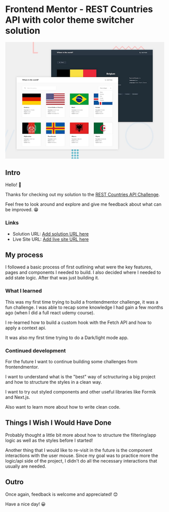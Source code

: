 # Frontend Mentor - REST Countries API with color theme switcher solution

![Design preview for the REST Countries API with color theme switcher coding challenge](./public/desktop-preview.jpg)

## Intro

Hello! 👋

Thanks for checking out my solution to the [REST Countries API Challenge](https://www.frontendmentor.io/challenges/rest-countries-api-with-color-theme-switcher-5cacc469fec04111f7b848ca).

Feel free to look around and explore and give me feedback about what can be improved. 😁

### Links

- Solution URL: [Add solution URL here](https://your-solution-url.com)
- Live Site URL: [Add live site URL here](https://your-live-site-url.com)

## My process

I followed a basic process of first outlining what were the key features, pages and components I needed to build. I also decided where I needed to add state logic. After that was just building it.

### What I learned

This was my first time trying to build a frontendmentor challenge, it was a fun challenge. I was able to recap some knowledge I had gain a few months ago (when I did a full react udemy course).

I re-learned how to build a custom hook with the Fetch API and how to apply a context api.

It was also my first time trying to do a Dark/light mode app.

### Continued development

For the future I want to continue building some challenges from frontendmentor.

I want to understand what is the "best" way of sctructuring a big project and how to structure the styles in a clean way.

I want to try out styled components and other useful libraries like Formik and Next.js.

Also want to learn more about how to write clean code.

## Things I Wish I Would Have Done

Probably thought a little bit more about how to structure the filtering/app logic as well as the styles before I started!

Another thing that I would like to re-visit in the future is the component interactions with the user mouse. Since my goal was to practice more the logic/api side of the project, I didn't do all the necessary interactions that usually are needed.

## Outro

Once again, feedback is welcome and appreciated! 😊

Have a nice day! 😀
